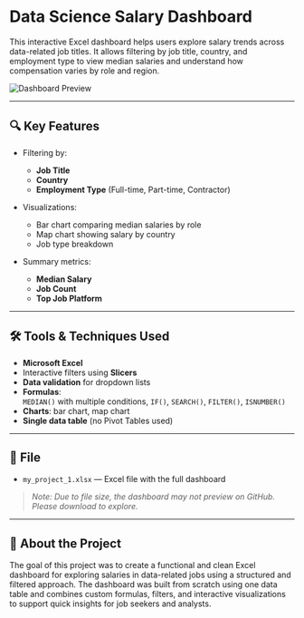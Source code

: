 # Data Science Salary Dashboard

This interactive Excel dashboard helps users explore salary trends across data-related job titles. It allows filtering by job title, country, and employment type to view median salaries and understand how compensation varies by role and region.

![Dashboard Preview](animation.gif)

---

## 🔍 Key Features

- Filtering by:
  - **Job Title**
  - **Country**
  - **Employment Type** (Full-time, Part-time, Contractor)
  
- Visualizations:
  - Bar chart comparing median salaries by role
  - Map chart showing salary by country
  - Job type breakdown

- Summary metrics:
  - **Median Salary**
  - **Job Count**
  - **Top Job Platform**

---

## 🛠 Tools & Techniques Used

- **Microsoft Excel**
- Interactive filters using **Slicers**
- **Data validation** for dropdown lists
- **Formulas**:  
  `MEDIAN()` with multiple conditions, `IF()`, `SEARCH()`, `FILTER()`, `ISNUMBER()`
- **Charts**: bar chart, map chart
- **Single data table** (no Pivot Tables used)

---

## 📁 File

- `my_project_1.xlsx` — Excel file with the full dashboard  
> *Note: Due to file size, the dashboard may not preview on GitHub. Please download to explore.*

---

## 📌 About the Project

The goal of this project was to create a functional and clean Excel dashboard for exploring salaries in data-related jobs using a structured and filtered approach. The dashboard was built from scratch using one data table and combines custom formulas, filters, and interactive visualizations to support quick insights for job seekers and analysts.

